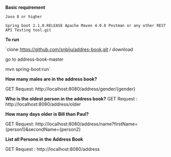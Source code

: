 **Basic requirement**

`Java 8 or higher`

`Spring boot 2.1.0.RELEASE Apache Maven 4.0.0 Postman or any other REST API Testing tool.git 
`

**To run**

`clone https://github.com/snbiju/addres-book.git / download

go to address-book-master

mvn spring-boot:run`

**How many males are in the address book?**

GET Request: 
http://localhost:8080/address/gender/{gender}

**Who is the oldest person in the address book?**
GET Request :
http://localhost:8080/address/older

**How many days older is Bill than Paul?**

GET Request: 
http://localhost:8080/address/name?firstName={person1}&secondName={person2}


**List all Persons in the Address Book**

GET Request : 
http://localhost:8080/address
